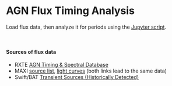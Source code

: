 # AGN Flux Timing Analysis
Load flux data, then analyze it for periods using the [Jupyter script](https://colab.research.google.com/drive/1dE4RIztuHOyESiAoxBiUjtdFmgXicig-).

<br>

#### Sources of flux data
 * RXTE [AGN Timing & Spectral Database](https://cass.ucsd.edu/~rxteagn/)
 * MAXI [source list](http://maxi.riken.jp/top/slist.html), [light curves](http://maxi.riken.jp/top/lc.html) (both links lead to the same data)
 * Swift/BAT [Transient Sources (Historically Detected)](https://swift.gsfc.nasa.gov/results/transients/BAT_detected.html)
